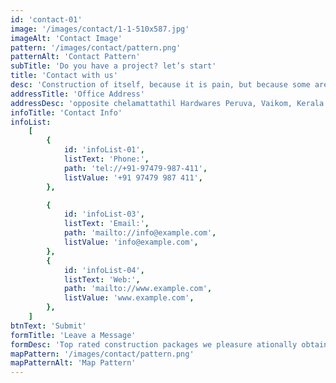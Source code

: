 ```yaml
---
id: 'contact-01'
image: '/images/contact/1-1-510x587.jpg'
imageAlt: 'Contact Image'
pattern: '/images/contact/pattern.png'
patternAlt: 'Contact Pattern'
subTitle: 'Do you have a project? let’s start'
title: 'Contact with us'
desc: 'Construction of itself, because it is pain, but because some are proper style design occur in toil and pain pleasure we have a expert team some of the main features..'
addressTitle: 'Office Address'
addressDesc: 'opposite chelamattathil Hardwares Peruva, Vaikom, Kerala 686610, India'
infoTitle: 'Contact Info'
infoList:
    [
        {
            id: 'infoList-01',
            listText: 'Phone:',
            path: 'tel://+91-97479-987-411',
            listValue: '+91 97479 987 411',
        },

        {
            id: 'infoList-03',
            listText: 'Email:',
            path: 'mailto://info@example.com',
            listValue: 'info@example.com',
        },
        {
            id: 'infoList-04',
            listText: 'Web:',
            path: 'mailto://www.example.com',
            listValue: 'www.example.com',
        },
    ]
btnText: 'Submit'
formTitle: 'Leave a Message'
formDesc: 'Top rated construction packages we pleasure ationally obtain simple and easy'
mapPattern: '/images/contact/pattern.png'
mapPatternAlt: 'Map Pattern'
---
```

